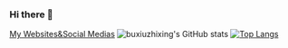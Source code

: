 ### Hi there 👋
[My Websites&Social Medias](https://seedream7649.top)
![buxiuzhixing's GitHub stats](https://github.seedream7649.top/api?username=buxiuzhixing&show_icons=true&theme=radical)
[![Top Langs](https://github.seedream7649.top/api/top-langs/?username=buxiuzhixing&layout=compact)](https://github.com/anuraghazra/github-readme-stats)
<!--
**buxiuzhixing/buxiuzhixing** is a ✨ _special_ ✨ repository because its `README.md` (this file) appears on your GitHub profile.

Here are some ideas to get you started:

- 🔭 I’m currently working on ...
- 🌱 I’m currently learning ...
- 👯 I’m looking to collaborate on ...
- 🤔 I’m looking for help with ...
- 💬 Ask me about ...
- 📫 How to reach me: ...
- 😄 Pronouns: ...
- ⚡ Fun fact: ...
-->
